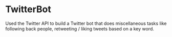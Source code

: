 # TwitterBot
Used the Twitter API to build a Twitter bot that does miscellaneous tasks like following back people, retweeting / liking tweets based on a key word.
